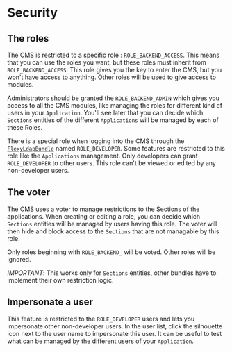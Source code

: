 Security
=========================

## The roles

The CMS is restricted to a specific role : ``ROLE_BACKEND_ACCESS``.
This means that you can use the roles you want, but these roles must inherit from ``ROLE_BACKEND_ACCESS``.
This role gives you the key to enter the CMS, but you won't have access to anything.
Other roles will be used to give access to modules.

Administrators should be granted the ``ROLE_BACKEND_ADMIN`` which gives you access to all the CMS modules, like managing the roles for different kind of users in your ``Application``.
You'll see later that you can decide which ``Sections`` entities of the different ``Applications`` will be managed by each of these Roles.

There is a special role when logging into the CMS through the [``FlexyLdapBundle``](https://github.com/flexy/FlexyLdapBundle) named ``ROLE_DEVELOPER``.
Some features are restricted to this role like the ``Applications`` management.
Only developers can grant ``ROLE_DEVELOPER`` to other users. This role can't be viewed or edited by any non-developer users.

## The voter

The CMS uses a voter to manage restrictions to the Sections of the applications.
When creating or editing a role, you can decide which ``Sections`` entities will be managed by users having this role.
The voter will then hide and block access to the ``Sections`` that are not managable by this role.

Only roles beginning with ``ROLE_BACKEND_`` will be voted. Other roles will be ignored.

*IMPORTANT*: This works only for ``Sections`` entities, other bundles have to implement their own restriction logic.

## Impersonate a user

This feature is restricted to the ``ROLE_DEVELOPER`` users and lets you impersonate other non-developer users.
In the user list, click the silhouette icon next to the user name to impersonate this user.
It can be useful to test what can be managed by the different users of your ``Application``.
